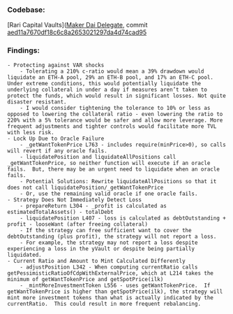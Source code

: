 
### Codebase: 

[Rari Capital Vaults]([Maker Dai Delegate](https://github.com/therealmonoloco/maker-dai-delegate/), commit [aed11a7670df18c6c8a2653021297da4d74cad95](https://github.com/therealmonoloco/maker-dai-delegate/commit/aed11a7670df18c6c8a2653021297da4d74cad95)
  

### Findings:

    - Protecting against VAR shocks
        - Tolerating a 210% c-ratio would mean a 39% drawdown would liquidate an ETH-A pool, 29% an ETH-B pool, and 17% an ETH-C pool. Under extreme conditions, this would potentially liquidate the underlying collateral in under a day if measures aren’t taken to protect the funds, which would result in significant losses. Not quite disaster resistant.
        - I would consider tightening the tolerance to 10% or less as opposed to lowering the collateral ratio - even lowering the ratio to 220% with a 5% tolerance would be safer and allow more leverage. More frequent adjustments and tighter controls would facilitate more TVL with less risk.
    - Lock Up Due to Oracle Failure
        - _getWantTokenPrice L763 - includes require(minPrice>0), so calls will revert if any oracle fails.
        - liquidatePosition and liquidateAllPositions call _getWantTokenPrice, so neither function will execute if an oracle fails.  But, there may be an urgent need to liquidate when an oracle fails.
        - Potential Solutions: Rewrite liquidateAllPositions so that it does not call liquidatePosition/_getWantTokenPrice
        - Or, use the remaining valid oracle if one oracle fails.
    - Strategy Does Not Immediately Detect Loss
        - prepareReturn L304 - _profit is calculated as estimatedTotalAssets() - totalDebt
        - liquidatePosition L407 - loss is calculated as debtOutstanding + profit - looseWant (after freeing collateral)
        - If the strategy can free sufficient want to cover the debtOutstanding (plus profit), the strategy will not report a loss.
        - For example, the strategy may not report a loss despite experiencing a loss in the yVault or despite being partially liquidated.
    - Current Ratio and Amount to Mint Calculated Differently
        - adjustPosition L342 - When computing currentRatio calls getPessimisticRatioOfCdpWithExternalPrice, which at L214 takes the minimum of getWantTokenPrice and getSpotPrice(ilk)
        - _mintMoreInvestmentToken L556 - uses getWantTokenPrice.  If getWantTokenPrice is higher than getSpotPrice(ilk), the strategy will mint more investment tokens than what is actually indicated by the currentRatio.  This could result in more frequent rebalancing.